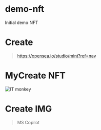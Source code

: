 # demo-nft
Initial demo NFT 

# Create 
> https://opensea.io/studio/mint?ref=nav

# MyCreate NFT
>
![IT monkey](https://github.com/user-attachments/assets/387bb010-e01c-4f76-9dab-27dc6b4c3586)

# Create IMG
> MS Copilot
